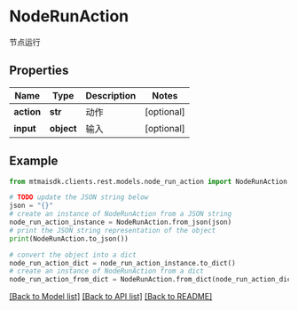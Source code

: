 # NodeRunAction

节点运行

## Properties

Name | Type | Description | Notes
------------ | ------------- | ------------- | -------------
**action** | **str** | 动作 | [optional] 
**input** | **object** | 输入 | [optional] 

## Example

```python
from mtmaisdk.clients.rest.models.node_run_action import NodeRunAction

# TODO update the JSON string below
json = "{}"
# create an instance of NodeRunAction from a JSON string
node_run_action_instance = NodeRunAction.from_json(json)
# print the JSON string representation of the object
print(NodeRunAction.to_json())

# convert the object into a dict
node_run_action_dict = node_run_action_instance.to_dict()
# create an instance of NodeRunAction from a dict
node_run_action_from_dict = NodeRunAction.from_dict(node_run_action_dict)
```
[[Back to Model list]](../README.md#documentation-for-models) [[Back to API list]](../README.md#documentation-for-api-endpoints) [[Back to README]](../README.md)


